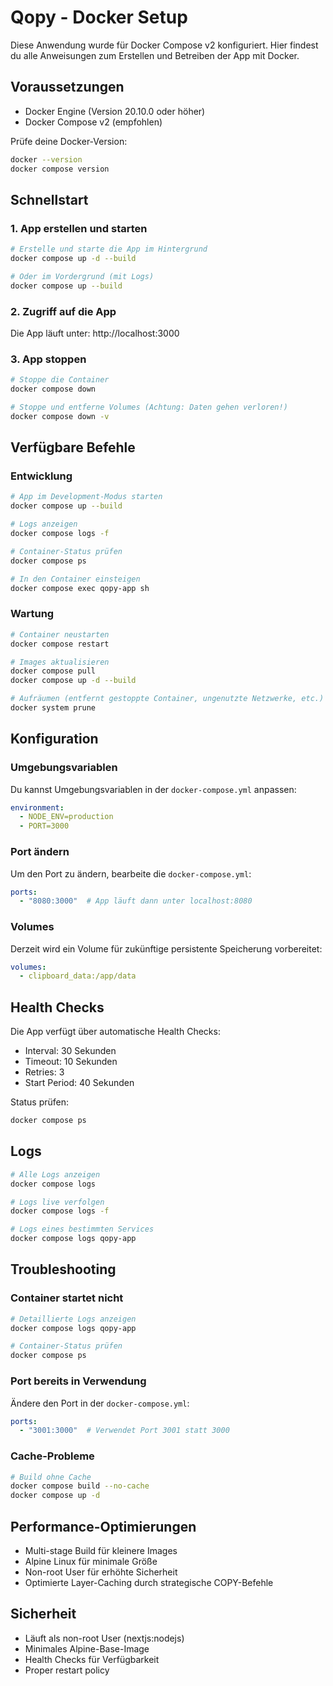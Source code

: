 # Qopy - Docker Setup

Diese Anwendung wurde für Docker Compose v2 konfiguriert. Hier findest du alle Anweisungen zum Erstellen und Betreiben der App mit Docker.

## Voraussetzungen

- Docker Engine (Version 20.10.0 oder höher)
- Docker Compose v2 (empfohlen)

Prüfe deine Docker-Version:
```bash
docker --version
docker compose version
```

## Schnellstart

### 1. App erstellen und starten
```bash
# Erstelle und starte die App im Hintergrund
docker compose up -d --build

# Oder im Vordergrund (mit Logs)
docker compose up --build
```

### 2. Zugriff auf die App
Die App läuft unter: http://localhost:3000

### 3. App stoppen
```bash
# Stoppe die Container
docker compose down

# Stoppe und entferne Volumes (Achtung: Daten gehen verloren!)
docker compose down -v
```

## Verfügbare Befehle

### Entwicklung
```bash
# App im Development-Modus starten
docker compose up --build

# Logs anzeigen
docker compose logs -f

# Container-Status prüfen
docker compose ps

# In den Container einsteigen
docker compose exec qopy-app sh
```

### Wartung
```bash
# Container neustarten
docker compose restart

# Images aktualisieren
docker compose pull
docker compose up -d --build

# Aufräumen (entfernt gestoppte Container, ungenutzte Netzwerke, etc.)
docker system prune
```

## Konfiguration

### Umgebungsvariablen
Du kannst Umgebungsvariablen in der `docker-compose.yml` anpassen:

```yaml
environment:
  - NODE_ENV=production
  - PORT=3000
```

### Port ändern
Um den Port zu ändern, bearbeite die `docker-compose.yml`:

```yaml
ports:
  - "8080:3000"  # App läuft dann unter localhost:8080
```

### Volumes
Derzeit wird ein Volume für zukünftige persistente Speicherung vorbereitet:

```yaml
volumes:
  - clipboard_data:/app/data
```

## Health Checks

Die App verfügt über automatische Health Checks:
- Interval: 30 Sekunden
- Timeout: 10 Sekunden
- Retries: 3
- Start Period: 40 Sekunden

Status prüfen:
```bash
docker compose ps
```

## Logs

```bash
# Alle Logs anzeigen
docker compose logs

# Logs live verfolgen
docker compose logs -f

# Logs eines bestimmten Services
docker compose logs qopy-app
```

## Troubleshooting

### Container startet nicht
```bash
# Detaillierte Logs anzeigen
docker compose logs qopy-app

# Container-Status prüfen
docker compose ps
```

### Port bereits in Verwendung
Ändere den Port in der `docker-compose.yml`:
```yaml
ports:
  - "3001:3000"  # Verwendet Port 3001 statt 3000
```

### Cache-Probleme
```bash
# Build ohne Cache
docker compose build --no-cache
docker compose up -d
```

## Performance-Optimierungen

- Multi-stage Build für kleinere Images
- Alpine Linux für minimale Größe
- Non-root User für erhöhte Sicherheit
- Optimierte Layer-Caching durch strategische COPY-Befehle

## Sicherheit

- Läuft als non-root User (nextjs:nodejs)
- Minimales Alpine-Base-Image
- Health Checks für Verfügbarkeit
- Proper restart policy 